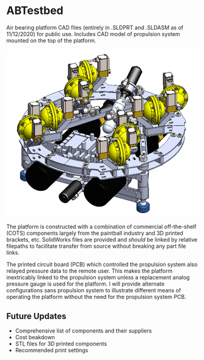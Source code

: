 # ABTestbed
Air bearing platform CAD files (entirely in .SLDPRT and .SLDASM as of 11/12/2020) for public use. Includes CAD model of propulsion system mounted on the top of the platform.

![Air bearing platform full CAD assembly screenshot](https://raw.githubusercontent.com/jwday/ABTestbed/master/FullAssembly_Capture.PNG)

The platform is constructed with a combination of commercial off-the-shelf (COTS) components largely from the paintball industry and 3D printed brackets, etc. SolidWorks files are provided and *should* be linked by relative filepaths to facilitate transfer from source without breaking any part file links.

The printed circuit board (PCB) which controlled the propulsion system also relayed pressure data to the remote user. This makes the platform inextricably linked to the propulsion system unless a replacement analog pressure gauge is used for the platform. I will provide alternate configurations sans propulsion system to illustrate different means of operating the platform without the need for the propulsion system PCB.

## Future Updates
- Comprehensive list of components and their suppliers
- Cost beakdown
- STL files for 3D printed components
- Recommended print settings
